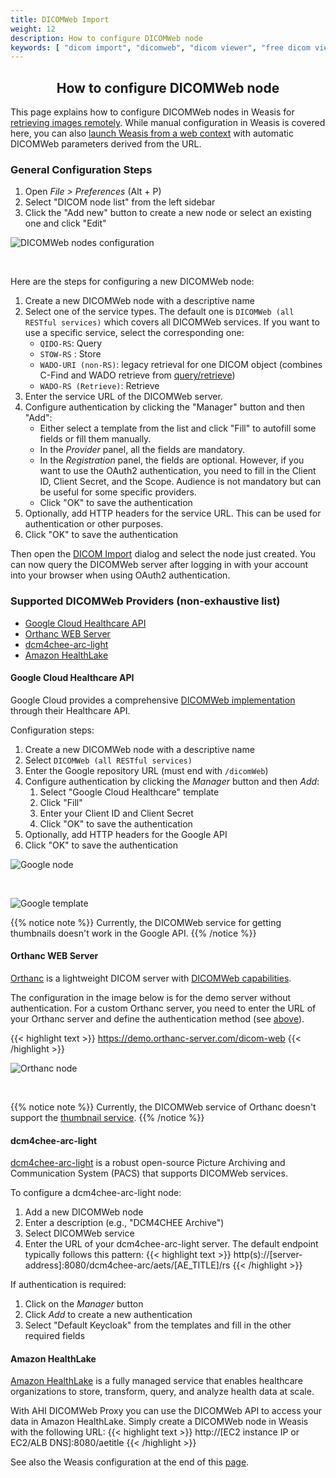 ```yaml
---
title: DICOMWeb Import
weight: 12
description: How to configure DICOMWeb node
keywords: [ "dicom import", "dicomweb", "dicom viewer", "free dicom viewer", "open source dicom viewer", "weasis dicom viewer", "pacs viewer" ]
---
```


## <center>How to configure DICOMWeb node</center>

This page explains how to configure DICOMWeb nodes in Weasis for [retrieving images remotely](../dicom-import/#dicom-queryretrieve). While manual configuration in Weasis is covered here, you can also [launch Weasis from a web context](../../basics/customize/integration/#download-directly-with-dicomweb-restful-services) with automatic DICOMWeb parameters derived from the URL.

### General Configuration Steps

1. Open _File > Preferences_ (Alt + P)
2. Select "DICOM node list" from the left sidebar
3. Click the "Add new" button to create a new node or select an existing one and click "Edit"

![DICOMWeb nodes configuration](/tuto/dicomweb-nodes.png?classes=shadow&width=750)

<br>

Here are the steps for configuring a new DICOMWeb node:
1. Create a new DICOMWeb node with a descriptive name
2. Select one of the service types. The default one is `DICOMWeb (all RESTful services)` which covers all DICOMWeb services. If you want to use a specific service, select the corresponding one:
   - `QIDO-RS`: Query
   - `STOW-RS` : Store
   - `WADO-URI (non-RS)`: legacy retrieval for one DICOM object (combines C-Find and WADO retrieve from [query/retrieve](../dicom-import/#dicom-queryretrieve))
   - `WADO-RS (Retrieve)`: Retrieve
3. Enter the service URL of the DICOMWeb server.
4. Configure authentication by clicking the "Manager" button and then "Add":
   - Either select a template from the list and click "Fill" to autofill some fields or fill them manually.
   - In the _Provider_ panel, all the fields are mandatory. 
   - In the _Registration_ panel, the fields are optional. However, if you want to use the OAuth2 authentication, you need to fill in the Client ID, Client Secret, and the Scope. Audience is not mandatory but can be useful for some specific providers.
   - Click "OK" to save the authentication
5. Optionally, add HTTP headers for the service URL. This can be used for authentication or other purposes.
6. Click "OK" to save the authentication

Then open the [DICOM Import](../dicom-import/#dicom-queryretrieve) dialog and select the node just created. You can now query the DICOMWeb server after logging in with your account into your browser when using OAuth2 authentication.

### Supported DICOMWeb Providers (non-exhaustive list)

- [Google Cloud Healthcare API](#google-cloud-healthcare-api)
- [Orthanc WEB Server](#orthanc-web-server)
- [dcm4chee-arc-light](#dcm4chee-arc-light)
- [Amazon HealthLake](#amazon-healthlake)

#### Google Cloud Healthcare API

Google Cloud provides a comprehensive [DICOMWeb implementation](https://cloud.google.com/healthcare/docs/how-tos/dicomweb) through their Healthcare API.

Configuration steps:
1. Create a new DICOMWeb node with a descriptive name
2. Select `DICOMWeb (all RESTful services)`
3. Enter the Google repository URL (must end with `/dicomWeb`)
4. Configure authentication by clicking the *Manager* button and then *Add*:
    1. Select "Google Cloud Healthcare" template
    2. Click "Fill"
    3. Enter your Client ID and Client Secret
    4. Click "OK" to save the authentication
5. Optionally, add HTTP headers for the Google API
6. Click "OK" to save the authentication

![Google node](/tuto/dicomweb-google-node.png?classes=shadow&width=750)

<br>

![Google template](/tuto/dicomweb-google-auth.png?classes=shadow&width=750)

{{% notice note %}}
Currently, the DICOMWeb service for getting thumbnails doesn't work in the Google API.
{{% /notice %}}

#### Orthanc WEB Server

[Orthanc](https://www.orthanc-server.com/) is a lightweight DICOM server with [DICOMWeb capabilities](https://www.orthanc-server.com/static.php?page=dicomweb).

The configuration in the image below is for the demo server without authentication. For a custom Orthanc server, you need to enter the URL of your Orthanc server and define the authentication method (see [above](#general-configuration-steps)).

{{< highlight text >}}
https://demo.orthanc-server.com/dicom-web
{{< /highlight >}}

![Orthanc node](/tuto/dicomweb-orthanc.png?classes=shadow&width=750)

<br>

{{% notice note %}}
Currently, the DICOMWeb service of Orthanc doesn't support the [thumbnail service](https://www.dicomstandard.org/news/supplements/view/thumbnail-service-over-dicomweb).
{{% /notice %}}

#### dcm4chee-arc-light

[dcm4chee-arc-light](https://github.com/dcm4che/dcm4chee-arc-light) is a robust open-source Picture Archiving and Communication System (PACS) that supports DICOMWeb services.

To configure a dcm4chee-arc-light node:
1. Add a new DICOMWeb node
2. Enter a description (e.g., "DCM4CHEE Archive")
3. Select DICOMWeb service
4. Enter the URL of your dcm4chee-arc-light server. The default endpoint typically follows this pattern:
    {{< highlight text >}}
    http(s)://[server-address]:8080/dcm4chee-arc/aets/[AE_TITLE]/rs
    {{< /highlight >}}

If authentication is required:
1. Click on the *Manager* button
2. Click *Add* to create a new authentication
3. Select "Default Keycloak" from the templates and fill in the other required fields

#### Amazon HealthLake

[Amazon HealthLake](https://aws.amazon.com/healthlake/) is a fully managed service that enables healthcare organizations to store, transform, query, and analyze health data at scale.

With AHI DICOMWeb Proxy you can use the DICOMWeb API to access your data in Amazon HealthLake. Simply create a DICOMWeb node in Weasis with the following URL:
    {{< highlight text >}}
    http://[EC2 instance IP or EC2/ALB DNS]:8080/aetitle
    {{< /highlight >}}

See also the Weasis configuration at the end of this [page](https://github.com/aws-samples/aws-healthimaging-samples/tree/main/dicomweb-proxy#usage).